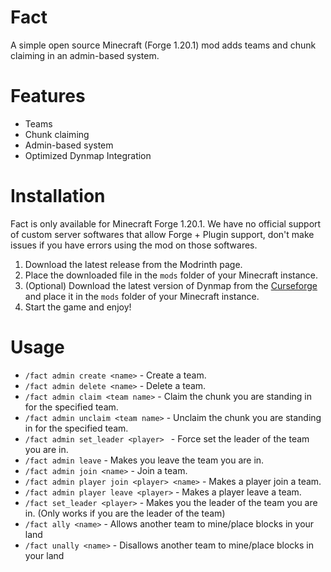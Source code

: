 # Fact

A simple open source Minecraft (Forge 1.20.1) mod adds teams and chunk claiming in an admin-based system.

# Features
- Teams
- Chunk claiming
- Admin-based system
- Optimized Dynmap Integration

# Installation
Fact is only available for Minecraft Forge 1.20.1. We have no official support of custom server softwares that allow Forge + Plugin support, don't make issues if you have errors using the mod on those softwares.

1. Download the latest release from the Modrinth page.
2. Place the downloaded file in the `mods` folder of your Minecraft instance.
3. (Optional) Download the latest version of Dynmap from the [Curseforge](https://www.curseforge.com/minecraft/mc-mods/dynmapforge) and place it in the `mods` folder of your Minecraft instance.
4. Start the game and enjoy!

# Usage
- `/fact admin create <name>` - Create a team.
- `/fact admin delete <name>` - Delete a team.
- `/fact admin claim <team name>` - Claim the chunk you are standing in for the specified team.
- `/fact admin unclaim <team name>` - Unclaim the chunk you are standing in for the specified team.
- `/fact admin set_leader <player> ` - Force set the leader of the team you are in.
- `/fact admin leave` - Makes you leave the team you are in.
- `/fact admin join <name>` - Join a team.
- `/fact admin player join <player> <name>` - Makes a player join a team.
- `/fact admin player leave <player>` - Makes a player leave a team.
- `/fact set_leader <player>` - Makes you the leader of the team you are in. (Only works if you are the leader of the team)
- `/fact ally <name>` - Allows another team to mine/place blocks in your land
- `/fact unally <name>` - Disallows another team to mine/place blocks in your land

